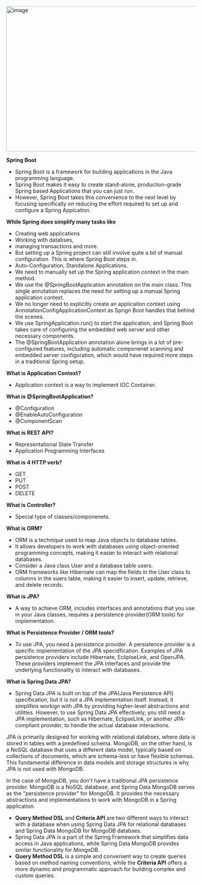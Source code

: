 <img width="686" height="386" alt="image" src="https://github.com/user-attachments/assets/0bbd7ce8-82ee-49b6-bfcf-04cefbaecc6d" />

**Spring Boot**
- Spring Boot is a framework for building applications in the Java programming language.
- Spring Boot makes it easy to create stand-alone, production-grade Spring based Applications that you can just run.
- However, Spring Boot takes this convenience to the next level by focusing specifically on reducing the effort required to set up and configure a Spring Appication.

**While Spring does simplify many tasks like**
- Creating web applications
- Working with databses, 
- managing transactions and more.
- But setting up a Spring project can still involve quite a bit of manual configuration. This is where Spring Boot steps in.
- Auto-Configuration, Standalone Applications.
- We need to manually set up the Spring application context in the main method.
- We use the @SpringBootApplication annotation on the main class. This single annotation replaces the need for setting up a manual Spring application context.
- We no longer need to explicitly create an applicaiton context using AnnotationConfigApplicationContext as Sprign Boot handles that behind the scenes.
- We use SpringApplication.run() to start the application, and Spring Boot takes care of configuring the embedded web server and other necessary components.
- The @SpringBootApplication annotation alone brings in a lot of pre-configured features, including automatic componenet scanning and embedded server configuration, which would have required more steps in a traditional Spring setup.

**What is Application Context?**
- Application context is a way to implement IOC Container.

**What is @SpringBootApplication?**
- @Configuration
- @EnableAutoConfiguration
- @ComponentScan

**What is REST API?**
- Representational State Transfer
- Application Programming Interfaces

**What is 4 HTTP verb?**
- GET 
- PUT 
- POST 
- DELETE

**What is Controller?**
- Special type of classes/componenets.

**What is ORM?**
- ORM is a technique used to map Java objects to database tables. 
- It allows developers to work with databases using object-oriented programming concepts, making it easier to interact with relational databases. 
- Consider a Java class User and a database table users. 
- ORM frameworks like Hibernate can map the fields in the User class to columns in the suers table, making it easier to insert, update, retrieve, and delete records.


**What is JPA?**
- A way to achieve ORM, includes interfaces and annotations that you use in your Java classes, requires a persistence provider(ORM tools) for implementation.

**What is Persistence Provider / ORM tools?**
- To use JPA, you need a persistence provider. A persistence provider is a specific implementation of the JPA specidfication. Examples of JPA persistence providers include Hibernate, EcliplseLink, and OpenJPA. These providers implement the JPA interfaces and provide the underlying functionality to interact with databases. 

**What is Spring Data JPA?**
- Spring Data JPA is built on top of the JPA(Java Persistence API) specification, but it is not a JPA implementation itself. Instead, it simplifeis workign with JPA by providing higher-level abstractions and utilities. However, to use Spring Data JPA effectively, you still need a JPA implementation, such as Hibernate, EclipseLInk, or another JPA-compliant provider, to handle the actual database interactions. 


JPA is primarily designed for working with relational databses, where data is stored in tables with a predefined schema. MongoDB, on the other hand, is a NoSQL database that uses a different data model, typically based on collections of documents, which are schema-less or have flexible schemas. This fundamental difference in data models and storage structures is why JPA is not used with MongoDB. 

In the case of MongoDB, you don't have a traditional JPA persistence provider. MongoDB is a NoSQL database, and Spring Data MongoDB serves as the "persistence provider" for MongoDB. It provides the necessary abstractions and implementations to work with MongoDB in a Spring application.

- **Query Method DSL** and **Criteria API** are two different ways to interact with a database when using Spring Data JPA for relational databases and Spring Data MongoDB for MongoDB databses. 
- Spring Data JPA is a part of the Spring Framework that simplifies data access in Java applications, while Spring Data MongoDB provides similar functionality for MongoDB.
- **Query Method DSL** is a simple and convenient way to create queries based on method naming conventions, while the **Criteria API** offers a more dynamic and programmatic approach for building complex and custom queries.
